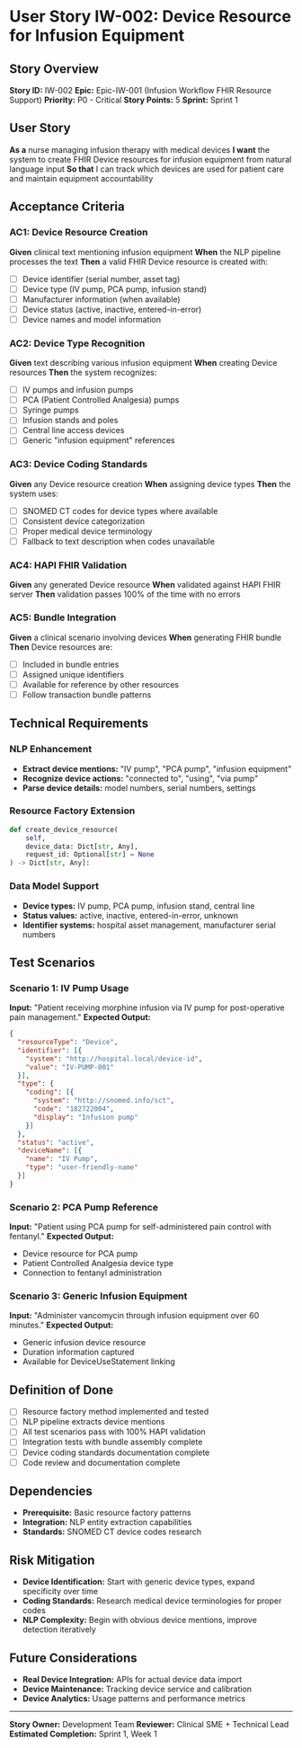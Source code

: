 # User Story IW-002: Device Resource for Infusion Equipment

## Story Overview
**Story ID:** IW-002
**Epic:** Epic-IW-001 (Infusion Workflow FHIR Resource Support)
**Priority:** P0 - Critical
**Story Points:** 5
**Sprint:** Sprint 1

## User Story
**As a** nurse managing infusion therapy with medical devices
**I want** the system to create FHIR Device resources for infusion equipment from natural language input
**So that** I can track which devices are used for patient care and maintain equipment accountability

## Acceptance Criteria

### AC1: Device Resource Creation
**Given** clinical text mentioning infusion equipment
**When** the NLP pipeline processes the text
**Then** a valid FHIR Device resource is created with:
- [ ] Device identifier (serial number, asset tag)
- [ ] Device type (IV pump, PCA pump, infusion stand)
- [ ] Manufacturer information (when available)
- [ ] Device status (active, inactive, entered-in-error)
- [ ] Device names and model information

### AC2: Device Type Recognition
**Given** text describing various infusion equipment
**When** creating Device resources
**Then** the system recognizes:
- [ ] IV pumps and infusion pumps
- [ ] PCA (Patient Controlled Analgesia) pumps
- [ ] Syringe pumps
- [ ] Infusion stands and poles
- [ ] Central line access devices
- [ ] Generic "infusion equipment" references

### AC3: Device Coding Standards
**Given** any Device resource creation
**When** assigning device types
**Then** the system uses:
- [ ] SNOMED CT codes for device types where available
- [ ] Consistent device categorization
- [ ] Proper medical device terminology
- [ ] Fallback to text description when codes unavailable

### AC4: HAPI FHIR Validation
**Given** any generated Device resource
**When** validated against HAPI FHIR server
**Then** validation passes 100% of the time with no errors

### AC5: Bundle Integration
**Given** a clinical scenario involving devices
**When** generating FHIR bundle
**Then** Device resources are:
- [ ] Included in bundle entries
- [ ] Assigned unique identifiers
- [ ] Available for reference by other resources
- [ ] Follow transaction bundle patterns

## Technical Requirements

### NLP Enhancement
- **Extract device mentions:** "IV pump", "PCA pump", "infusion equipment"
- **Recognize device actions:** "connected to", "using", "via pump"
- **Parse device details:** model numbers, serial numbers, settings

### Resource Factory Extension
```python
def create_device_resource(
    self,
    device_data: Dict[str, Any],
    request_id: Optional[str] = None
) -> Dict[str, Any]:
```

### Data Model Support
- **Device types:** IV pump, PCA pump, infusion stand, central line
- **Status values:** active, inactive, entered-in-error, unknown
- **Identifier systems:** hospital asset management, manufacturer serial numbers

## Test Scenarios

### Scenario 1: IV Pump Usage
**Input:** "Patient receiving morphine infusion via IV pump for post-operative pain management."
**Expected Output:**
```json
{
  "resourceType": "Device",
  "identifier": [{
    "system": "http://hospital.local/device-id",
    "value": "IV-PUMP-001"
  }],
  "type": {
    "coding": [{
      "system": "http://snomed.info/sct",
      "code": "182722004",
      "display": "Infusion pump"
    }]
  },
  "status": "active",
  "deviceName": [{
    "name": "IV Pump",
    "type": "user-friendly-name"
  }]
}
```

### Scenario 2: PCA Pump Reference
**Input:** "Patient using PCA pump for self-administered pain control with fentanyl."
**Expected Output:**
- Device resource for PCA pump
- Patient Controlled Analgesia device type
- Connection to fentanyl administration

### Scenario 3: Generic Infusion Equipment
**Input:** "Administer vancomycin through infusion equipment over 60 minutes."
**Expected Output:**
- Generic infusion device resource
- Duration information captured
- Available for DeviceUseStatement linking

## Definition of Done
- [ ] Resource factory method implemented and tested
- [ ] NLP pipeline extracts device mentions
- [ ] All test scenarios pass with 100% HAPI validation
- [ ] Integration tests with bundle assembly complete
- [ ] Device coding standards documentation complete
- [ ] Code review and documentation complete

## Dependencies
- **Prerequisite:** Basic resource factory patterns
- **Integration:** NLP entity extraction capabilities
- **Standards:** SNOMED CT device codes research

## Risk Mitigation
- **Device Identification:** Start with generic device types, expand specificity over time
- **Coding Standards:** Research medical device terminologies for proper codes
- **NLP Complexity:** Begin with obvious device mentions, improve detection iteratively

## Future Considerations
- **Real Device Integration:** APIs for actual device data import
- **Device Maintenance:** Tracking device service and calibration
- **Device Analytics:** Usage patterns and performance metrics

---
**Story Owner:** Development Team
**Reviewer:** Clinical SME + Technical Lead
**Estimated Completion:** Sprint 1, Week 1